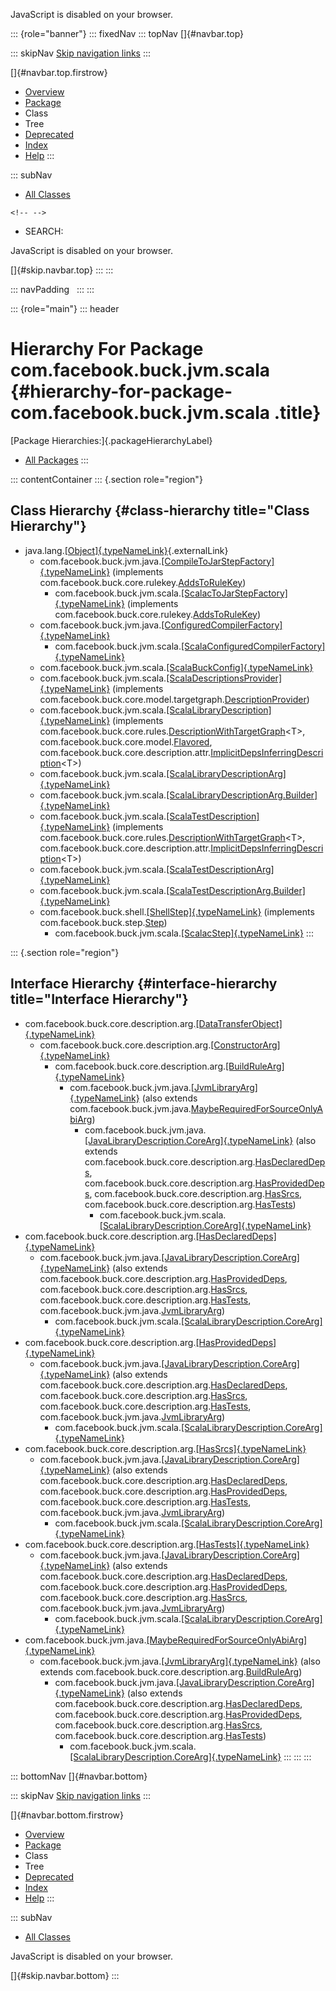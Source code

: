 <div>

JavaScript is disabled on your browser.

</div>

::: {role="banner"}
::: fixedNav
::: topNav
[]{#navbar.top}

::: skipNav
[Skip navigation links](#skip.navbar.top "Skip navigation links")
:::

[]{#navbar.top.firstrow}

-   [Overview](../../../../../index.html)
-   [Package](package-summary.html)
-   Class
-   Tree
-   [Deprecated](../../../../../deprecated-list.html)
-   [Index](../../../../../index-all.html)
-   [Help](../../../../../help-doc.html)
:::

::: subNav
-   [All Classes](../../../../../allclasses.html)

```{=html}
<!-- -->
```
-   SEARCH:

<div>

<div>

JavaScript is disabled on your browser.

</div>

</div>

[]{#skip.navbar.top}
:::
:::

::: navPadding
 
:::
:::

::: {role="main"}
::: header
# Hierarchy For Package com.facebook.buck.jvm.scala {#hierarchy-for-package-com.facebook.buck.jvm.scala .title}

[Package Hierarchies:]{.packageHierarchyLabel}

-   [All Packages](../../../../../overview-tree.html)
:::

::: contentContainer
::: {.section role="region"}
## Class Hierarchy {#class-hierarchy title="Class Hierarchy"}

-   java.lang.[[Object]{.typeNameLink}](http://docs.oracle.com/javase/7/docs/api/java/lang/Object.html?is-external=true "class or interface in java.lang"){.externalLink}
    -   com.facebook.buck.jvm.java.[[CompileToJarStepFactory]{.typeNameLink}](../java/CompileToJarStepFactory.html "class in com.facebook.buck.jvm.java")
        (implements
        com.facebook.buck.core.rulekey.[AddsToRuleKey](../../core/rulekey/AddsToRuleKey.html "interface in com.facebook.buck.core.rulekey"))
        -   com.facebook.buck.jvm.scala.[[ScalacToJarStepFactory]{.typeNameLink}](ScalacToJarStepFactory.html "class in com.facebook.buck.jvm.scala")
            (implements
            com.facebook.buck.core.rulekey.[AddsToRuleKey](../../core/rulekey/AddsToRuleKey.html "interface in com.facebook.buck.core.rulekey"))
    -   com.facebook.buck.jvm.java.[[ConfiguredCompilerFactory]{.typeNameLink}](../java/ConfiguredCompilerFactory.html "class in com.facebook.buck.jvm.java")
        -   com.facebook.buck.jvm.scala.[[ScalaConfiguredCompilerFactory]{.typeNameLink}](ScalaConfiguredCompilerFactory.html "class in com.facebook.buck.jvm.scala")
    -   com.facebook.buck.jvm.scala.[[ScalaBuckConfig]{.typeNameLink}](ScalaBuckConfig.html "class in com.facebook.buck.jvm.scala")
    -   com.facebook.buck.jvm.scala.[[ScalaDescriptionsProvider]{.typeNameLink}](ScalaDescriptionsProvider.html "class in com.facebook.buck.jvm.scala")
        (implements
        com.facebook.buck.core.model.targetgraph.[DescriptionProvider](../../core/model/targetgraph/DescriptionProvider.html "interface in com.facebook.buck.core.model.targetgraph"))
    -   com.facebook.buck.jvm.scala.[[ScalaLibraryDescription]{.typeNameLink}](ScalaLibraryDescription.html "class in com.facebook.buck.jvm.scala")
        (implements
        com.facebook.buck.core.rules.[DescriptionWithTargetGraph](../../core/rules/DescriptionWithTargetGraph.html "interface in com.facebook.buck.core.rules")\<T\>,
        com.facebook.buck.core.model.[Flavored](../../core/model/Flavored.html "interface in com.facebook.buck.core.model"),
        com.facebook.buck.core.description.attr.[ImplicitDepsInferringDescription](../../core/description/attr/ImplicitDepsInferringDescription.html "interface in com.facebook.buck.core.description.attr")\<T\>)
    -   com.facebook.buck.jvm.scala.[[ScalaLibraryDescriptionArg]{.typeNameLink}](ScalaLibraryDescriptionArg.html "class in com.facebook.buck.jvm.scala")
    -   com.facebook.buck.jvm.scala.[[ScalaLibraryDescriptionArg.Builder]{.typeNameLink}](ScalaLibraryDescriptionArg.Builder.html "class in com.facebook.buck.jvm.scala")
    -   com.facebook.buck.jvm.scala.[[ScalaTestDescription]{.typeNameLink}](ScalaTestDescription.html "class in com.facebook.buck.jvm.scala")
        (implements
        com.facebook.buck.core.rules.[DescriptionWithTargetGraph](../../core/rules/DescriptionWithTargetGraph.html "interface in com.facebook.buck.core.rules")\<T\>,
        com.facebook.buck.core.description.attr.[ImplicitDepsInferringDescription](../../core/description/attr/ImplicitDepsInferringDescription.html "interface in com.facebook.buck.core.description.attr")\<T\>)
    -   com.facebook.buck.jvm.scala.[[ScalaTestDescriptionArg]{.typeNameLink}](ScalaTestDescriptionArg.html "class in com.facebook.buck.jvm.scala")
    -   com.facebook.buck.jvm.scala.[[ScalaTestDescriptionArg.Builder]{.typeNameLink}](ScalaTestDescriptionArg.Builder.html "class in com.facebook.buck.jvm.scala")
    -   com.facebook.buck.shell.[[ShellStep]{.typeNameLink}](../../shell/ShellStep.html "class in com.facebook.buck.shell")
        (implements
        com.facebook.buck.step.[Step](../../step/Step.html "interface in com.facebook.buck.step"))
        -   com.facebook.buck.jvm.scala.[[ScalacStep]{.typeNameLink}](ScalacStep.html "class in com.facebook.buck.jvm.scala")
:::

::: {.section role="region"}
## Interface Hierarchy {#interface-hierarchy title="Interface Hierarchy"}

-   com.facebook.buck.core.description.arg.[[DataTransferObject]{.typeNameLink}](../../core/description/arg/DataTransferObject.html "interface in com.facebook.buck.core.description.arg")
    -   com.facebook.buck.core.description.arg.[[ConstructorArg]{.typeNameLink}](../../core/description/arg/ConstructorArg.html "interface in com.facebook.buck.core.description.arg")
        -   com.facebook.buck.core.description.arg.[[BuildRuleArg]{.typeNameLink}](../../core/description/arg/BuildRuleArg.html "interface in com.facebook.buck.core.description.arg")
            -   com.facebook.buck.jvm.java.[[JvmLibraryArg]{.typeNameLink}](../java/JvmLibraryArg.html "interface in com.facebook.buck.jvm.java")
                (also extends
                com.facebook.buck.jvm.java.[MaybeRequiredForSourceOnlyAbiArg](../java/MaybeRequiredForSourceOnlyAbiArg.html "interface in com.facebook.buck.jvm.java"))
                -   com.facebook.buck.jvm.java.[[JavaLibraryDescription.CoreArg]{.typeNameLink}](../java/JavaLibraryDescription.CoreArg.html "interface in com.facebook.buck.jvm.java")
                    (also extends
                    com.facebook.buck.core.description.arg.[HasDeclaredDeps](../../core/description/arg/HasDeclaredDeps.html "interface in com.facebook.buck.core.description.arg"),
                    com.facebook.buck.core.description.arg.[HasProvidedDeps](../../core/description/arg/HasProvidedDeps.html "interface in com.facebook.buck.core.description.arg"),
                    com.facebook.buck.core.description.arg.[HasSrcs](../../core/description/arg/HasSrcs.html "interface in com.facebook.buck.core.description.arg"),
                    com.facebook.buck.core.description.arg.[HasTests](../../core/description/arg/HasTests.html "interface in com.facebook.buck.core.description.arg"))
                    -   com.facebook.buck.jvm.scala.[[ScalaLibraryDescription.CoreArg]{.typeNameLink}](ScalaLibraryDescription.CoreArg.html "interface in com.facebook.buck.jvm.scala")
-   com.facebook.buck.core.description.arg.[[HasDeclaredDeps]{.typeNameLink}](../../core/description/arg/HasDeclaredDeps.html "interface in com.facebook.buck.core.description.arg")
    -   com.facebook.buck.jvm.java.[[JavaLibraryDescription.CoreArg]{.typeNameLink}](../java/JavaLibraryDescription.CoreArg.html "interface in com.facebook.buck.jvm.java")
        (also extends
        com.facebook.buck.core.description.arg.[HasProvidedDeps](../../core/description/arg/HasProvidedDeps.html "interface in com.facebook.buck.core.description.arg"),
        com.facebook.buck.core.description.arg.[HasSrcs](../../core/description/arg/HasSrcs.html "interface in com.facebook.buck.core.description.arg"),
        com.facebook.buck.core.description.arg.[HasTests](../../core/description/arg/HasTests.html "interface in com.facebook.buck.core.description.arg"),
        com.facebook.buck.jvm.java.[JvmLibraryArg](../java/JvmLibraryArg.html "interface in com.facebook.buck.jvm.java"))
        -   com.facebook.buck.jvm.scala.[[ScalaLibraryDescription.CoreArg]{.typeNameLink}](ScalaLibraryDescription.CoreArg.html "interface in com.facebook.buck.jvm.scala")
-   com.facebook.buck.core.description.arg.[[HasProvidedDeps]{.typeNameLink}](../../core/description/arg/HasProvidedDeps.html "interface in com.facebook.buck.core.description.arg")
    -   com.facebook.buck.jvm.java.[[JavaLibraryDescription.CoreArg]{.typeNameLink}](../java/JavaLibraryDescription.CoreArg.html "interface in com.facebook.buck.jvm.java")
        (also extends
        com.facebook.buck.core.description.arg.[HasDeclaredDeps](../../core/description/arg/HasDeclaredDeps.html "interface in com.facebook.buck.core.description.arg"),
        com.facebook.buck.core.description.arg.[HasSrcs](../../core/description/arg/HasSrcs.html "interface in com.facebook.buck.core.description.arg"),
        com.facebook.buck.core.description.arg.[HasTests](../../core/description/arg/HasTests.html "interface in com.facebook.buck.core.description.arg"),
        com.facebook.buck.jvm.java.[JvmLibraryArg](../java/JvmLibraryArg.html "interface in com.facebook.buck.jvm.java"))
        -   com.facebook.buck.jvm.scala.[[ScalaLibraryDescription.CoreArg]{.typeNameLink}](ScalaLibraryDescription.CoreArg.html "interface in com.facebook.buck.jvm.scala")
-   com.facebook.buck.core.description.arg.[[HasSrcs]{.typeNameLink}](../../core/description/arg/HasSrcs.html "interface in com.facebook.buck.core.description.arg")
    -   com.facebook.buck.jvm.java.[[JavaLibraryDescription.CoreArg]{.typeNameLink}](../java/JavaLibraryDescription.CoreArg.html "interface in com.facebook.buck.jvm.java")
        (also extends
        com.facebook.buck.core.description.arg.[HasDeclaredDeps](../../core/description/arg/HasDeclaredDeps.html "interface in com.facebook.buck.core.description.arg"),
        com.facebook.buck.core.description.arg.[HasProvidedDeps](../../core/description/arg/HasProvidedDeps.html "interface in com.facebook.buck.core.description.arg"),
        com.facebook.buck.core.description.arg.[HasTests](../../core/description/arg/HasTests.html "interface in com.facebook.buck.core.description.arg"),
        com.facebook.buck.jvm.java.[JvmLibraryArg](../java/JvmLibraryArg.html "interface in com.facebook.buck.jvm.java"))
        -   com.facebook.buck.jvm.scala.[[ScalaLibraryDescription.CoreArg]{.typeNameLink}](ScalaLibraryDescription.CoreArg.html "interface in com.facebook.buck.jvm.scala")
-   com.facebook.buck.core.description.arg.[[HasTests]{.typeNameLink}](../../core/description/arg/HasTests.html "interface in com.facebook.buck.core.description.arg")
    -   com.facebook.buck.jvm.java.[[JavaLibraryDescription.CoreArg]{.typeNameLink}](../java/JavaLibraryDescription.CoreArg.html "interface in com.facebook.buck.jvm.java")
        (also extends
        com.facebook.buck.core.description.arg.[HasDeclaredDeps](../../core/description/arg/HasDeclaredDeps.html "interface in com.facebook.buck.core.description.arg"),
        com.facebook.buck.core.description.arg.[HasProvidedDeps](../../core/description/arg/HasProvidedDeps.html "interface in com.facebook.buck.core.description.arg"),
        com.facebook.buck.core.description.arg.[HasSrcs](../../core/description/arg/HasSrcs.html "interface in com.facebook.buck.core.description.arg"),
        com.facebook.buck.jvm.java.[JvmLibraryArg](../java/JvmLibraryArg.html "interface in com.facebook.buck.jvm.java"))
        -   com.facebook.buck.jvm.scala.[[ScalaLibraryDescription.CoreArg]{.typeNameLink}](ScalaLibraryDescription.CoreArg.html "interface in com.facebook.buck.jvm.scala")
-   com.facebook.buck.jvm.java.[[MaybeRequiredForSourceOnlyAbiArg]{.typeNameLink}](../java/MaybeRequiredForSourceOnlyAbiArg.html "interface in com.facebook.buck.jvm.java")
    -   com.facebook.buck.jvm.java.[[JvmLibraryArg]{.typeNameLink}](../java/JvmLibraryArg.html "interface in com.facebook.buck.jvm.java")
        (also extends
        com.facebook.buck.core.description.arg.[BuildRuleArg](../../core/description/arg/BuildRuleArg.html "interface in com.facebook.buck.core.description.arg"))
        -   com.facebook.buck.jvm.java.[[JavaLibraryDescription.CoreArg]{.typeNameLink}](../java/JavaLibraryDescription.CoreArg.html "interface in com.facebook.buck.jvm.java")
            (also extends
            com.facebook.buck.core.description.arg.[HasDeclaredDeps](../../core/description/arg/HasDeclaredDeps.html "interface in com.facebook.buck.core.description.arg"),
            com.facebook.buck.core.description.arg.[HasProvidedDeps](../../core/description/arg/HasProvidedDeps.html "interface in com.facebook.buck.core.description.arg"),
            com.facebook.buck.core.description.arg.[HasSrcs](../../core/description/arg/HasSrcs.html "interface in com.facebook.buck.core.description.arg"),
            com.facebook.buck.core.description.arg.[HasTests](../../core/description/arg/HasTests.html "interface in com.facebook.buck.core.description.arg"))
            -   com.facebook.buck.jvm.scala.[[ScalaLibraryDescription.CoreArg]{.typeNameLink}](ScalaLibraryDescription.CoreArg.html "interface in com.facebook.buck.jvm.scala")
:::
:::
:::

::: bottomNav
[]{#navbar.bottom}

::: skipNav
[Skip navigation links](#skip.navbar.bottom "Skip navigation links")
:::

[]{#navbar.bottom.firstrow}

-   [Overview](../../../../../index.html)
-   [Package](package-summary.html)
-   Class
-   Tree
-   [Deprecated](../../../../../deprecated-list.html)
-   [Index](../../../../../index-all.html)
-   [Help](../../../../../help-doc.html)
:::

::: subNav
-   [All Classes](../../../../../allclasses.html)

<div>

<div>

JavaScript is disabled on your browser.

</div>

</div>

[]{#skip.navbar.bottom}
:::

